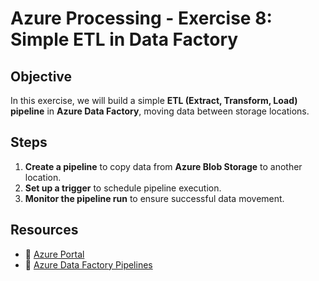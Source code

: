# Azure Processing - Exercise 8: Simple ETL in Data Factory

## **Objective**  

In this exercise, we will build a simple **ETL (Extract, Transform, Load) pipeline** in **Azure Data Factory**, moving data between storage locations.  

## **Steps**  

1. **Create a pipeline** to copy data from **Azure Blob Storage** to another location.  
2. **Set up a trigger** to schedule pipeline execution.  
3. **Monitor the pipeline run** to ensure successful data movement.  

## **Resources**  

- 📌 [Azure Portal](https://portal.azure.com)  
- 📖 [Azure Data Factory Pipelines](https://learn.microsoft.com/en-us/azure/data-factory/concepts-pipelines-activities)  
